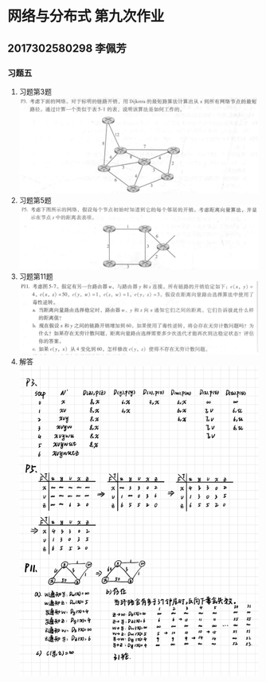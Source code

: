 # 网络与分布式 第九次作业
## 2017302580298 李佩芳

### 习题五
1. 习题第3题  
![习题第3题](./q1.png) 
2. 习题第5题  
![习题第5题](./q2.png) 
3. 习题第11题  
![习题第11题](./q3.png) 
4. 解答 
![ans](./ans.jpg) 


